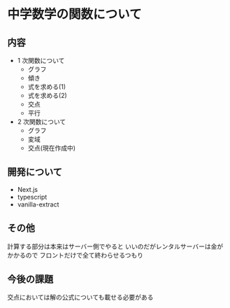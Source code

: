 # 中学数学の関数について

## 内容

- 1 次関数について
  - グラフ
  - 傾き
  - 式を求める(1)
  - 式を求める(2)
  - 交点
  - 平行
- 2 次関数について
  - グラフ
  - 変域
  - 交点(現在作成中)

## 開発について

- Next.js
- typescript
- vanilla-extract

## その他

計算する部分は本来はサーバー側でやると
いいのだがレンタルサーバーは金がかかるので
フロントだけで全て終わらせるつもり

## 今後の課題

交点においては解の公式についても載せる必要がある
